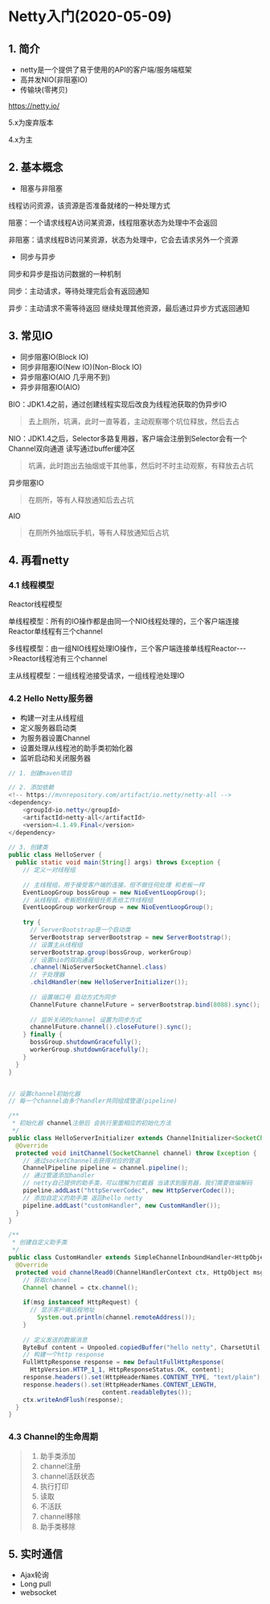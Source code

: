 # Netty入门(2020-05-09)

## 1. 简介

* netty是一个提供了易于使用的API的客户端/服务端框架
* 高并发NIO(非阻塞IO)
* 传输块(零拷贝)

https://netty.io/

5.x为废弃版本 

4.x为主

## 2. 基本概念

* 阻塞与非阻塞

线程访问资源，该资源是否准备就绪的一种处理方式

阻塞：一个请求线程A访问某资源，线程阻塞状态为处理中不会返回

非阻塞：请求线程B访问某资源，状态为处理中，它会去请求另外一个资源

* 同步与异步

同步和异步是指访问数据的一种机制

同步：主动请求，等待处理完后会有返回通知

异步：主动请求不需等待返回 继续处理其他资源，最后通过异步方式返回通知

## 3. 常见IO

* 同步阻塞IO(Block IO)
* 同步非阻塞IO(New IO)(Non-Block IO)
* 异步阻塞IO(AIO 几乎用不到)
* 异步非阻塞IO(AIO)

BIO：JDK1.4之前，通过创建线程实现后改良为线程池获取的伪异步IO

> 去上厕所，坑满，此时一直等着，主动观察哪个坑位释放，然后去占

NIO：JDK1.4之后，Selector多路复用器，客户端会注册到Selector会有一个Channel双向通道 读写通过buffer缓冲区

> 坑满，此时跑出去抽烟或干其他事，然后时不时主动观察，有释放去占坑

异步阻塞IO

> 在厕所，等有人释放通知后去占坑

AIO

> 在厕所外抽烟玩手机，等有人释放通知后占坑

## 4. 再看netty

### 4.1 线程模型

Reactor线程模型

单线程模型：所有的IO操作都是由同一个NIO线程处理的，三个客户端连接Reactor单线程有三个channel

多线程模型：由一组NIO线程处理IO操作，三个客户端连接单线程Reactor--->Reactor线程池有三个channel

主从线程模型：一组线程池接受请求，一组线程池处理IO

### 4.2 Hello Netty服务器

* 构建一对主从线程组
* 定义服务器启动类
* 为服务器设置Channel
* 设置处理从线程池的助手类初始化器
* 监听启动和关闭服务器

```java
// 1. 创建maven项目

// 2. 添加依赖
<!-- https://mvnrepository.com/artifact/io.netty/netty-all -->
<dependency>
    <groupId>io.netty</groupId>
    <artifactId>netty-all</artifactId>
    <version>4.1.49.Final</version>
</dependency>
  
// 3. 创建类
public class HelloServer {
  public static void main(String[] args) throws Exception {
    // 定义一对线程组
    
    // 主线程组，用于接受客户端的连接，但不做任何处理 和老板一样
    EventLoopGroup bossGroup = new NioEventLoopGroup();
    // 从线程组，老板把线程组任务丢给工作线程组
    EventLoopGroup workerGroup = new NioEventLoopGroup();
    
    try {
      // ServerBootstrap是一个启动类
      ServerBootstrap serverBootstrap = new ServerBootstrap();
      // 设置主从线程组
      serverBootstrap.group(bossGroup, workerGroup)
      // 设置nio的双向通道
      .channel(NioServerSocketChannel.class)
      // 子处理器
      .childHandler(new HelloServerInitializer());
    
      // 设置端口号 启动方式为同步
      ChannelFuture channelFuture = serverBootstrap.bind(8088).sync();
    
      // 监听关闭的channel 设置为同步方式
      channelFuture.channel().closeFuture().sync();
    } finally {
      bossGroup.shutdownGracefully();
      workerGroup.shutdownGracefully();
    }
  }
}


// 设置channel初始化器
// 每一个channel由多个handler共同组成管道(pipeline)

/**
 * 初始化器 channel注册后 会执行里面相应的初始化方法
 */
public class HelloServerInitializer extends ChannelInitializer<SocketChannel> {
  @Override
  protected void initChannel(SocketChannel channel) throw Exception {
    // 通过socketChannel去获得对应的管道
    ChannelPipeline pipeline = channel.pipeline();
    // 通过管道添加handler
    // netty自己提供的助手类，可以理解为拦截器 当请求到服务器，我们需要做编解码
    pipeline.addLast("httpServerCodec", new HttpServerCodec());
    // 添加自定义的助手类 返回hello netty
    pipeline.addLast("customHandler", new CustomHandler());
  }
}

/**
 * 创建自定义助手类
 */
public class CustomHandler extends SimpleChannelInboundHandler<HttpObject> {
  @Override
  protected void channelRead0(ChannelHandlerContext ctx, HttpObject msg) throws Exception {
    // 获取channel
    Channel channel = ctx.channel();
    
    if(msg instanceof HttpRequest) {
      // 显示客户端远程地址
    	System.out.println(channel.remoteAddress());
    }
    
    // 定义发送的数据消息
    ByteBuf content = Unpooled.copiedBuffer("hello netty", CharsetUtil.UTF_8)
    // 构建一个http response
    FullHttpResponse response = new DefaultFullHttpResponse(
      HttpVersion.HTTP_1_1, HttpResponseStatus.OK, content);
    response.headers().set(HttpHeaderNames.CONTENT_TYPE, "text/plain");
    response.headers().set(HttpHeaderNames.CONTENT_LENGTH, 
                          content.readableBytes());
    ctx.writeAndFlush(response);
  }
}
```

### 4.3 Channel的生命周期

> 1. 助手类添加
> 2. channel注册
> 3. channel活跃状态
> 4. 执行打印
> 5. 读取
> 6. 不活跃
> 7. channel移除
> 8. 助手类移除

## 5. 实时通信

* Ajax轮询
* Long pull
* websocket































